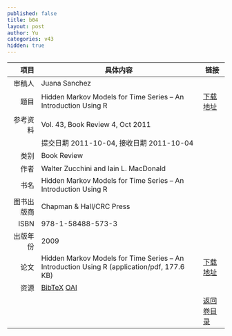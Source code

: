 ```yaml
---
published: false
title: b04
layout: post
author: Yu
categories: v43
hidden: true
---
```


| 项目 | 具体内容 | 链接 |
|---:|---|---|
| 审稿人 | Juana Sanchez| |
| 题目 |Hidden Markov Models for Time Series – An Introduction Using R | [下载地址](http://www.jstatsoft.org/v43/b04/paper) |
| 参考资料 |Vol. 43, Book Review 4, Oct 2011 | |
| | 提交日期 2011-10-04, 接收日期 2011-10-04| | 
| 类别 | Book Review| |
| 作者 | Walter Zucchini and Iain L. MacDonald| |
| 书名| Hidden Markov Models for Time Series – An Introduction Using R| |
| 图书出版商 | Chapman & Hall/CRC Press| |
| ISBN | 978-1-58488-573-3| |
| 出版年份 | 2009| |
| 论文 | Hidden Markov Models for Time Series – An Introduction Using R  (application/pdf, 177.6 KB)| [下载地址](http://www.jstatsoft.org/v43/b04/paper) |
| 资源 | [BibTeX](http://www.jstatsoft.org/v43/b04/bibtex) [OAI](http://www.jstatsoft.org/oai?verb=GetRecord&identifier=oai.jstatsoft/v43/b04&prefix=oai_dc)| |
| |  | [返回卷目录]({{site.baseurl}}/volume/v43.html) |